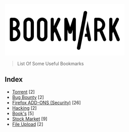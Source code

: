 ![Image of Yaktocat](https://github.com/RakeshKengale/Bookmark/blob/master/Images/Bookmark_Logo.png)
> List Of Some Useful Bookmarks 

## Index
- [Torrent](https://github.com/RakeshKengale/Bookmark/blob/master/Index/Torrent.md) [2]
- [Bug Bounty](https://github.com/RakeshKengale/Bookmark/blob/master/Index/Bug_Bounty.md) [2]
- [Firefox ADD-ONS (Security)](https://github.com/RakeshKengale/Bookmark/blob/master/Index/Firefox_ADD-ONS.md) [26]
- [Hacking](https://github.com/RakeshKengale/Bookmark/blob/master/Index/Hacking.md) [2]
- [Book's](https://github.com/RakeshKengale/Bookmark/blob/master/Index/Books.md) [5]
- [Stock Market](https://github.com/RakeshKengale/Bookmark/blob/master/Index/Stock.md) [9]
- [File Upload](https://github.com/RakeshKengale/Bookmark/blob/master/Index/Fileupload.md) [2]
